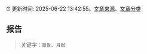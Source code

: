 :alarm_clock: 更新时间: 2025-06-22 13:42:55。[文章来源](/README.md)、[文章分类](/TAGS.md)

## 报告


> 关键字：`报告`、`月报`



